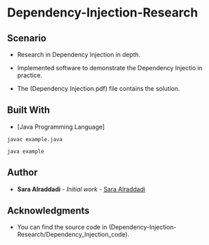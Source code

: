 # Dependency-Injection-Research

## Scenario

* Research in Dependency Injection in depth.
* Implemented software to demonstrate the Dependency Injectio in practice.

 * The (Dependency Injection.pdf) file contains the solution.

## Built With
 * [Java Programming Language]
 
```
javac example.java

java example
```

## Author

* **Sara Alraddadi** - *Initial work* - [Sara Alraddadi](https://github.com/Sara-Alraddadi)


## Acknowledgments

* You can find the source code in (Dependency-Injection-Research/Dependency_Injection_code).
